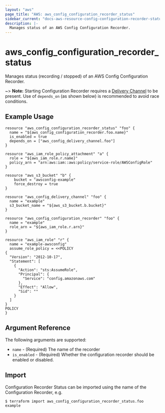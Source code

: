 ```yaml
---
layout: "aws"
page_title: "AWS: aws_config_configuration_recorder_status"
sidebar_current: "docs-aws-resource-config-configuration-recorder-status"
description: |-
  Manages status of an AWS Config Configuration Recorder.
---
```


# aws\_config\_configuration\_recorder\_status

Manages status (recording / stopped) of an AWS Config Configuration Recorder.

~> **Note:** Starting Configuration Recorder requires a [Delivery Channel](/docs/providers/aws/r/config_delivery_channel.html) to be present. Use of `depends_on` (as shown below) is recommended to avoid race conditions.

## Example Usage

```
resource "aws_config_configuration_recorder_status" "foo" {
  name = "${aws_config_configuration_recorder.foo.name}"
  is_enabled = true
  depends_on = ["aws_config_delivery_channel.foo"]
}

resource "aws_iam_role_policy_attachment" "a" {
  role = "${aws_iam_role.r.name}"
  policy_arn = "arn:aws:iam::aws:policy/service-role/AWSConfigRole"
}

resource "aws_s3_bucket" "b" {
	bucket = "awsconfig-example"
	force_destroy = true
}

resource "aws_config_delivery_channel" "foo" {
  name = "example"
  s3_bucket_name = "${aws_s3_bucket.b.bucket}"
}

resource "aws_config_configuration_recorder" "foo" {
  name = "example"
  role_arn = "${aws_iam_role.r.arn}"
}

resource "aws_iam_role" "r" {
  name = "example-awsconfig"
  assume_role_policy = <<POLICY
{
  "Version": "2012-10-17",
  "Statement": [
    {
      "Action": "sts:AssumeRole",
      "Principal": {
        "Service": "config.amazonaws.com"
      },
      "Effect": "Allow",
      "Sid": ""
    }
  ]
}
POLICY
}
```

## Argument Reference

The following arguments are supported:

* `name` - (Required) The name of the recorder
* `is_enabled` - (Required) Whether the configuration recorder should be enabled or disabled.

## Import

Configuration Recorder Status can be imported using the name of the Configuration Recorder, e.g. 

```
$ terraform import aws_config_configuration_recorder_status.foo example
```

